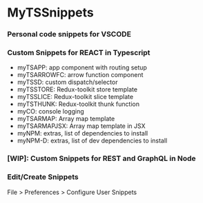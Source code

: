 # MyTSSnippets

### Personal code snippets for VSCODE

### Custom Snippets for REACT in Typescript
- myTSAPP: app component with routing setup
- myTSARROWFC: arrow function component
- myTSSD: custom dispatch/selector
- myTSSTORE: Redux-toolkit store template
- myTSSLICE: Redux-toolkit slice template
- myTSTHUNK: Redux-toolkit thunk function
- myCO: console logging
- myTSARMAP: Array map template
- myTSARMAPJSX: Array map template in JSX
- myNPM: extras, list of dependencies to install
- myNPM-D: extras, list of dev dependencies to install

### [WIP]: Custom Snippets for REST and GraphQL in Node

### Edit/Create Snippets
File > Preferences > Configure User Snippets

